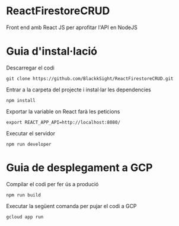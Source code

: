 # ReactFirestoreCRUD
Front end amb React JS per aprofitar l'API en NodeJS

# Guia d'instal·lació

Descarregar el codi

```
git clone https://github.com/BlackkSight/ReactFirestoreCRUD.git
```

Entrar a la carpeta del projecte i instal·lar les dependencies

```
npm install
```
Exportar la variable on React farà les peticions

```
export REACT_APP_API=http://localhost:8080/
```

Executar el servidor

```
npm run developer
```
# Guia de desplegament a GCP

Compilar el codi per fer ús a produció

```
npm run build
```

Executar la següent comanda per pujar el codi a GCP

```
gcloud app run
```
